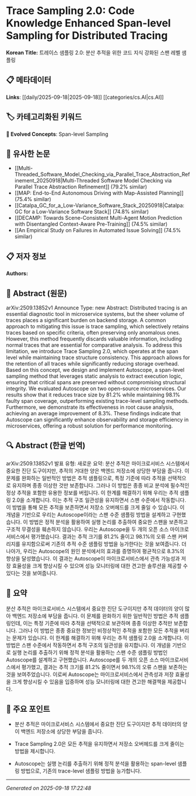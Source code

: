 
# Trace Sampling 2.0: Code Knowledge Enhanced Span-level Sampling for Distributed Tracing

**Korean Title:** 트레이스 샘플링 2.0: 분산 추적을 위한 코드 지식 강화된 스팬 레벨 샘플링

## 📋 메타데이터

**Links**: [[daily/2025-09-18|2025-09-18]] [[categories/cs.AI|cs.AI]]

## 🏷️ 카테고리화된 키워드
**🚀 Evolved Concepts**: Span-level Sampling

## 🔗 유사한 논문
- [[Multi-Threaded_Software_Model_Checking_via_Parallel_Trace_Abstraction_Refinement_20250918|Multi-Threaded Software Model Checking via Parallel Trace Abstraction Refinement]] (79.2% similar)
- [[MAP: End-to-End Autonomous Driving with Map-Assisted Planning]] (75.4% similar)
- [[Catalpa_GC_for_a_Low-Variance_Software_Stack_20250918|Catalpa: GC for a Low-Variance Software Stack]] (74.8% similar)
- [[DECAMP: Towards Scene-Consistent Multi-Agent Motion Prediction with Disentangled Context-Aware Pre-Training]] (74.5% similar)
- [[An Empirical Study on Failures in Automated Issue Solving]] (74.5% similar)

## 📋 저자 정보

**Authors:** 

## 📄 Abstract (원문)

arXiv:2509.13852v1 Announce Type: new 
Abstract: Distributed tracing is an essential diagnostic tool in microservice systems, but the sheer volume of traces places a significant burden on backend storage. A common approach to mitigating this issue is trace sampling, which selectively retains traces based on specific criteria, often preserving only anomalous ones. However, this method frequently discards valuable information, including normal traces that are essential for comparative analysis. To address this limitation, we introduce Trace Sampling 2.0, which operates at the span level while maintaining trace structure consistency. This approach allows for the retention of all traces while significantly reducing storage overhead. Based on this concept, we design and implement Autoscope, a span-level sampling method that leverages static analysis to extract execution logic, ensuring that critical spans are preserved without compromising structural integrity. We evaluated Autoscope on two open-source microservices. Our results show that it reduces trace size by 81.2% while maintaining 98.1% faulty span coverage, outperforming existing trace-level sampling methods. Furthermore, we demonstrate its effectiveness in root cause analysis, achieving an average improvement of 8.3%. These findings indicate that Autoscope can significantly enhance observability and storage efficiency in microservices, offering a robust solution for performance monitoring.

## 🔍 Abstract (한글 번역)

arXiv:2509.13852v1 발표 유형: 새로운
요약: 분산 추적은 마이크로서비스 시스템에서 중요한 진단 도구이지만, 추적의 거대한 양은 백엔드 저장소에 상당한 부담을 줍니다. 이 문제를 완화하는 일반적인 방법은 추적 샘플링으로, 특정 기준에 따라 추적을 선택적으로 유지하며 종종 이상한 것만 보존합니다. 그러나 이 방법은 종종 비교 분석에 필수적인 정상 추적을 포함한 유용한 정보를 버립니다. 이 한계를 해결하기 위해 우리는 추적 샘플링 2.0을 소개합니다. 이는 추적 구조 일관성을 유지하면서 스팬 수준에서 작동합니다. 이 방법을 통해 모든 추적을 보존하면서 저장소 오버헤드를 크게 줄일 수 있습니다. 이 개념을 기반으로 우리는 Autoscope이라는 스팬 수준 샘플링 방법을 설계하고 구현했습니다. 이 방법은 정적 분석을 활용하여 실행 논리를 추출하여 중요한 스팬을 보존하고 구조적 무결성을 훼손하지 않습니다. 우리는 Autoscope을 두 개의 오픈 소스 마이크로서비스에서 평가했습니다. 결과는 추적 크기를 81.2% 줄이고 98.1%의 오류 스팬 커버리지를 유지함으로써 기존의 추적 수준 샘플링 방법을 능가한다는 것을 보여줍니다. 더 나아가, 우리는 Autoscope의 원인 분석에서의 효과를 증명하여 평균적으로 8.3%의 향상을 달성했습니다. 이 결과는 Autoscope이 마이크로서비스에서 관측 가능성과 저장 효율성을 크게 향상시킬 수 있으며 성능 모니터링에 대한 견고한 솔루션을 제공할 수 있다는 것을 보여줍니다.

## 📝 요약

분산 추적은 마이크로서비스 시스템에서 중요한 진단 도구이지만 추적 데이터의 양이 많아 백엔드 저장소에 부담을 줍니다. 이 문제를 완화하기 위한 일반적인 방법은 추적 샘플링인데, 이는 특정 기준에 따라 추적을 선택적으로 보관하며 종종 이상한 추적만 보존합니다. 그러나 이 방법은 종종 중요한 정보인 비정상적인 추적을 포함한 모든 추적을 버리는 문제가 있습니다. 이 한계를 해결하기 위해 우리는 추적 샘플링 2.0을 소개합니다. 이 방법은 스팬 수준에서 작동하면서 추적 구조의 일관성을 유지합니다. 이 개념을 기반으로 실행 논리를 추출하기 위해 정적 분석을 활용하는 스팬 수준 샘플링 방법인 Autoscope를 설계하고 구현했습니다. Autoscope를 두 개의 오픈 소스 마이크로서비스에서 평가했고, 결과는 추적 크기를 81.2% 줄이면서 98.1%의 오류 스팬을 보존하는 것을 보여주었습니다. 이로써 Autoscope는 마이크로서비스에서 관측성과 저장 효율성을 크게 향상시킬 수 있음을 입증하며 성능 모니터링에 대한 견고한 해결책을 제공합니다.

## 🎯 주요 포인트

- 분산 추적은 마이크로서비스 시스템에서 중요한 진단 도구이지만 추적 데이터의 양이 백엔드 저장소에 상당한 부담을 줍니다.

- Trace Sampling 2.0은 모든 추적을 유지하면서 저장소 오버헤드를 크게 줄이는 방법을 제시합니다.

- Autoscope는 실행 논리를 추출하기 위해 정적 분석을 활용하는 span-level 샘플링 방법으로, 기존의 trace-level 샘플링 방법을 능가합니다.

---

*Generated on 2025-09-18 17:22:48*